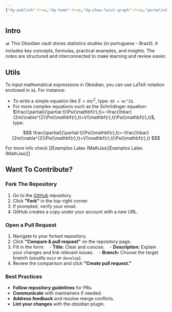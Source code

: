 ```yaml
---
{"dg-publish":true,"dg-home":true,"dg-show-local-graph":true,"permalink":"/README/","tags":["gardenEntry"],"dgShowLocalGraph":true,"dgPassFrontmatter":true,"created":"2025-05-20T13:30:13.857-03:00"}
---
```



## Intro

📊 This Obsidian vault stores statistics studies (in portuguese - Brazil). It includes key concepts, formulas, practical examples, and insights. The notes are structured and interconnected to make learning and review easier.

## Utils

To input mathematical expressions in Obsidian, you can use LaTeX notation enclosed in `$$`. For instance:

- To write a simple equation like $E = mc^2$, type: `$E = mc^2$`.
- For more complex equations such as the Schrödinger equation:
	$\frac{\partial}{\partial t}\Psi(\mathbf{r},t)=-\frac{\hbar}{2m}\nabla^{2}\Psi(\mathbf{r},t)+V(\mathbf{r},t)\Psi(\mathbf{r},t)$, type:

```math
$
\frac{\partial}{\partial t}\Psi(\mathbf{r},t)=-\frac{\hbar}{2m}\nabla^{2}\Psi(\mathbf{r},t)+V(\mathbf{r},t)\Psi(\mathbf{r},t)
$
```

For more info check [[Exemplos Latex (MathJax)\|Exemplos Latex (MathJax)]]

## Want To Contribute?

### Fork The Repository

1. Go to the [GitHub](https://github.com/luabagg/obsidian-statistics-vault) repository.  
2. Click **"Fork"** in the top-right corner.  
3. If prompted, verify your email.  
4. GitHub creates a copy under your account with a new URL.  

### Open a Pull Request

1. Navigate to your forked repository.  
2. Click **"Compare & pull request"** on the repository page.  
3. Fill in the form:
   - **Title:** Clear and concise.
   - **Description:** Explain your changes and link relevant issues.
   - **Branch:** Choose the target branch (usually `main` or `develop`).
4. Review the comparison and click **"Create pull request."**  

### Best Practices

- **Follow repository guidelines** for PRs.  
- **Communicate** with maintainers if needed.  
- **Address feedback** and resolve merge conflicts.
- **Lint your changes** with the obsidian plugin.
